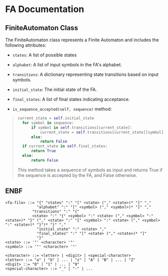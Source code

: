 # FA Documentation

## FiniteAutomaton Class

The FiniteAutomaton class represents a Finite Automaton and includes the following attributes:

- `states`: A list of possible states
- `alphabet`: A list of input symbols in the FA's alphabet.
- `transitions`: A dictionary representing state transitions based on input symbols.
- `initial_state`: The initial state of the FA.
- `final_states`: A list of final states indicating acceptance.

- `is_sequence_accepted(self, sequence)` method:
> ```python
> current_state = self.initial_state
> 	for symbol in sequence:
> 		if symbol in self.transitions[current_state]:
> 			current_state = self.transitions[current_state][symbol]
> 		else:
> 			return False
> 	if current_state in self.final_states:
> 		return True
> 	else:
> 		return False
> ```
> This method takes a sequence of symbols as input and returns True if the sequence is accepted by the FA, and False otherwise.

## ENBF
```
<fa-file> ::= "{" "states" ":" "[" <state> ("," <state>)* "]" ","
              "alphabet" ":" "[" <symbol> ("," <symbol>)* "]" ","
			"transitions" ":" "{" 
			<state> ":" "{" <symbol> ":" <state> ("," <symbol> ":" <state>)* "}" ("," <state> ":" "{" <symbol> ":" <state> ("," <symbol> ":" <state>)* "}")* "}" ","
              "initial_state" ":" <state> ","
              "final_states" ":" "[" <state> ("," <state>)* "]" 
			  "}"
<state> ::= '"' <character> '"' 
<symbol> ::= '"' <character> '"' 

<character> ::= <letter> | <digit> | <special-character>
<letter> ::= "a" | "b" | ... | "z" | "A" | "B" | ... | "Z"
<digit> ::= "0" | "1" | ... | "9"
<special-character> ::= "_" | "-" | ...

```
